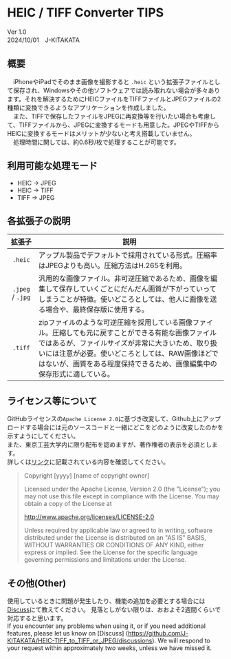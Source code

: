 # HEIC / TIFF Converter TIPS
Ver 1.0     
2024/10/01　J-KITAKATA

## 概要    
　iPhoneやiPadでそのまま画像を撮影すると `.heic` という拡張子ファイルとして保存され、Windowsやその他ソフトウェアでは読み取れない場合が多々あります。それを解決するためにHEICファイルをTIFFファイルとJPEGファイルの2種類に変換できるようなアプリケーションを作成しました。   
　また、TIFFで保存したファイルをJPEGに再変換等を行いたい場合も考慮して、TIFFファイルから、JPEGに変換するモードも用意した。JPEGやTIFFからHEICに変換するモードはメリットが少ないと考え搭載していません。  
　処理時間に関しては、約0.6秒/枚で処理することが可能です。




## 利用可能な処理モード
* HEIC → JPEG
* HEIC → TIFF
* TIFF → JPEG




## 各拡張子の説明

| 拡張子 | 説明 |
| :---: | --- |
| `.heic` | アップル製品でデフォルトで採用されている形式。圧縮率はJPEGよりも高い。圧縮方法はH.265を利用。 |
| `.jpeg` / `.jpg` | 汎用的な画像ファイル。非可逆圧縮であるため、画像を編集して保存していくごとにだんだん画質が下がっていってしまうことが特徴。使いどころとしては、他人に画像を送る場合や、最終保存版に使用する。 |
| `.tiff` | zipファイルのような可逆圧縮を採用している画像ファイル。圧縮しても元に戻すことができる有能な画像ファイルではあるが、ファイルサイズが非常に大きいため、取り扱いには注意が必要。使いどころとしては、RAW画像ほどではないが、画質をある程度保持できるため、画像編集中の保存形式に適している。 |


## ライセンス等について
GitHubライセンスの`Apache License 2.0`に基づき改変して、Github上にアップロードする場合には元のソースコードと一緒にどこをどのように改変したのかを示すようにしてください。  
また、東京工芸大学内に限り配布を認めますが、著作権者の表示を必須とします。  
詳しくは[リンク](https://www.apache.org/licenses/LICENSE-2.0.html)に記載されている内容を確認してください。  

>Copyright [yyyy] [name of copyright owner]
>
>Licensed under the Apache License, Version 2.0 (the "License");
you may not use this file except in compliance with the License.
You may obtain a copy of the License at
>
>    http://www.apache.org/licenses/LICENSE-2.0
>
>Unless required by applicable law or agreed to in writing, software
distributed under the License is distributed on an "AS IS" BASIS,
WITHOUT WARRANTIES OR CONDITIONS OF ANY KIND, either express or implied.
See the License for the specific language governing permissions and
limitations under the License.



## その他(Other)
使用しているときに問題が発生したり、機能の追加を必要とする場合には[Discuss](https://github.com/J-KITAKATA/HEIC-TIFF_to_TIFF_or_JPEG/discussions)にて教えてください。
見落としがない限りは、おおよそ2週間くらいで対応すると思います。  
If you encounter any problems when using it, or if you need additional features, please let us know on [Discuss] (https://github.com/J-KITAKATA/HEIC-TIFF_to_TIFF_or_JPEG/discussions).
We will respond to your request within approximately two weeks, unless we have missed it.
